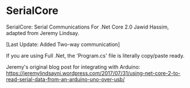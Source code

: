 # SerialCore
SerialCore: Serial Communications For .Net Core 2.0
Jawid Hassim, adapted from Jeremy Lindsay.

[Last Update: Added Two-way communication]

If you are using Full .Net, the 'Program.cs' file is literally copy/paste ready.

Jeremy's original blog post for integrating with Arduino:
https://jeremylindsayni.wordpress.com/2017/07/31/using-net-core-2-to-read-serial-data-from-an-arduino-uno-over-usb/
